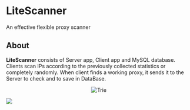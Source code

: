# LiteScanner
An effective flexible proxy scanner

## About
**LiteScanner** consists of Server app, Client app and MySQL database. Clients scan IPs according to the previously collected statistics or completely randomly. When client finds a working proxy, it sends it to the Server to check and to save in DataBase.

<p align="center">
 <img src="https://github.com/LiteScanner/LiteScanner.gif" alt="Trie"/>
</p>


![](https://github.com/LiteScanner/LiteScanner.gif)
